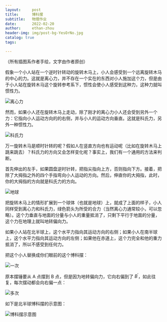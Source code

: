 ```yaml
---
layout:     post
title:      博科摆
subtitle:   物理作业
date:       2022-02-20
author:     ethan-zhou
header-img: img/post-bg-YesOrNo.jpg
catalog: true
tags:

---
```


（所有插图系作者手绘，文字由作者原创）

假象一个小人站在一个逆时针转动的旋转木马上，小人会感受到一个远离旋转木马的中心的力。这就是离心力，并不存在一个实在的东西对小人施加这个力，但是由于小人站在旋转木马这个旋转参考系下，惯性会使小人感受到这种力，这种力就叫惯性力。

![离心力](https://pic.imgdb.cn/item/6211b74c2ab3f51d9143e1e7.jpg)

然而，如果小人还在旋转木马上走动，除了刚才的离心力小人还会受到另外一个力：它指向小人运动方向的的右侧，并与小人的运动方向垂直。这就是科氏力，另外一种惯性力。

![科氏力](https://pic.imgdb.cn/item/6211ba652ab3f51d9146095f.jpg)

万一旋转木马是顺时针转的呢？假如人在竖直方向也有运动呢（比如在旋转木马上跳来跳去）？科氏力的方向又会怎样变化呢？事实上，我们有一个通用的方法来判断。

首先伸出的左手，如果圆盘逆时针转，把指尖指向上方，否则指向下方。接着，把除了大拇指之外的四个手指弯向小人运动的方向。然后，伸直你的大拇指，此时，你的大拇指的方向就是科氏力的方向。

![地球](https://pic.imgdb.cn/item/6211c28b2ab3f51d914bdd1d.jpg)

把旋转木马上的情形扩展到一个球体（也就是地球）上，就成了上面的样子，小人同样受到离心力和科氏力，绿色箭头为所受的合力（当然离心力通常较小，可以忽略）。这个力垂直与地面的分量与小人的重量抵消了，只剩下平行于地面的分量，这个力在地理上就叫地转偏向力。

如果小人站在北半球上，这个水平力指向其运动方向的右侧；如果小人在南半球上，这个水平力指向其运动方向的左侧；如果他在赤道上，这个力完全和他的重力抵消了，所以不感受到任何力。

把这个小人替换成你们眼前的这个博科摆：

![一次](https://pic.imgdb.cn/item/6211c5b22ab3f51d914e32fe.jpg)

原本摆锤要从 A 点摆到 B 点，但是因为地转偏向力，它向右偏到了 $B^{\prime}$，如此往复，每次摆动都会向右偏一点：

![多次](https://pic.imgdb.cn/item/6211c6af2ab3f51d914eea93.jpg)

如下是北半球博科摆的示意图：

![博科摆示意图](https://pic.imgdb.cn/item/6211c8082ab3f51d914fe841.gif)
